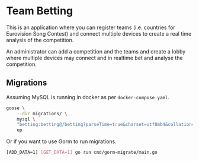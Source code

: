 # Team Betting

This is an application where you can register teams (i.e. countries for
Eurovision Song Contest) and connect multiple devices to create a real time
analysis of the competition.

An administrator can add a competition and the teams and create a lobby where
multiple devices may connect and in realtime bet and analyse the competition.

## Migrations

Assuming MySQL is running in docker as per `docker-compose.yaml`.

```sh
goose \
    --dir migrations/ \
    mysql \
    "betting:betting@/betting?parseTime=true&charset=utf8mb4&collation=utf8mb4_bin" \
    up
```

Or if you want to use Gorm to run migrations.

```sh
[ADD_DATA=1] [GET_DATA=1] go run cmd/gorm-migrate/main.go
```
